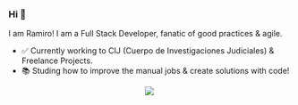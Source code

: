   ### Hi 👋 
I am Ramiro! I am a Full Stack Developer, fanatic of good practices & agile.
- ✅ Currently working to CIJ (Cuerpo de Investigaciones Judiciales) & Freelance Projects.
- 📚 Studing how to improve the manual jobs & create solutions with code!

<div align=center>
<img src="https://github-readme-streak-stats.herokuapp.com?user=ramirofazio&theme=github-dark-blue&border_radius=5&date_format=n%2Fj%5B%2FY%5D&background=0A192F&border=5DC6BC&fire=DD2F0C&stroke=DDDDDD&ring=DD2F0C&currStreakNum=FFFFFF&sideNums=5DC6BC&currStreakLabel=DD2F0C" />
</div>
